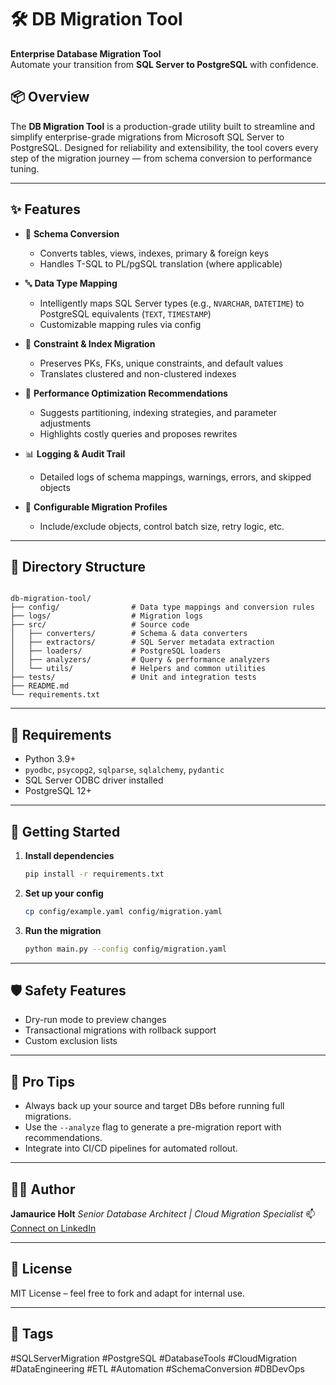 # 🛠️ DB Migration Tool

**Enterprise Database Migration Tool**  
Automate your transition from **SQL Server to PostgreSQL** with confidence.

## 📦 Overview

The **DB Migration Tool** is a production-grade utility built to streamline and simplify enterprise-grade migrations from Microsoft SQL Server to PostgreSQL. Designed for reliability and extensibility, the tool covers every step of the migration journey — from schema conversion to performance tuning.

---

## ✨ Features

- 🔁 **Schema Conversion**
  - Converts tables, views, indexes, primary & foreign keys
  - Handles T-SQL to PL/pgSQL translation (where applicable)

- 🔤 **Data Type Mapping**
  - Intelligently maps SQL Server types (e.g., `NVARCHAR`, `DATETIME`) to PostgreSQL equivalents (`TEXT`, `TIMESTAMP`)
  - Customizable mapping rules via config

- 🧩 **Constraint & Index Migration**
  - Preserves PKs, FKs, unique constraints, and default values
  - Translates clustered and non-clustered indexes

- 🚀 **Performance Optimization Recommendations**
  - Suggests partitioning, indexing strategies, and parameter adjustments
  - Highlights costly queries and proposes rewrites

- 📊 **Logging & Audit Trail**
  - Detailed logs of schema mappings, warnings, errors, and skipped objects

- 🔧 **Configurable Migration Profiles**
  - Include/exclude objects, control batch size, retry logic, etc.

---

## 📁 Directory Structure

```

db-migration-tool/
├── config/                # Data type mappings and conversion rules
├── logs/                  # Migration logs
├── src/                   # Source code
│   ├── converters/        # Schema & data converters
│   ├── extractors/        # SQL Server metadata extraction
│   ├── loaders/           # PostgreSQL loaders
│   ├── analyzers/         # Query & performance analyzers
│   └── utils/             # Helpers and common utilities
├── tests/                 # Unit and integration tests
├── README.md
└── requirements.txt

````

---

## 🧪 Requirements

- Python 3.9+
- `pyodbc`, `psycopg2`, `sqlparse`, `sqlalchemy`, `pydantic`
- SQL Server ODBC driver installed
- PostgreSQL 12+

---

## 🚀 Getting Started

1. **Install dependencies**
   ```bash
   pip install -r requirements.txt
    ```

2. **Set up your config**

   ```bash
   cp config/example.yaml config/migration.yaml
   ```

3. **Run the migration**

   ```bash
   python main.py --config config/migration.yaml
   ```

---

## 🛡️ Safety Features

* Dry-run mode to preview changes
* Transactional migrations with rollback support
* Custom exclusion lists

---

## 🧠 Pro Tips

* Always back up your source and target DBs before running full migrations.
* Use the `--analyze` flag to generate a pre-migration report with recommendations.
* Integrate into CI/CD pipelines for automated rollout.

---

## 🧑‍💻 Author

**Jamaurice Holt**
*Senior Database Architect | Cloud Migration Specialist*
📫 [Connect on LinkedIn](https://www.linkedin.com/in/jamauriceholt)

---

## 📄 License

MIT License – feel free to fork and adapt for internal use.

---

## 📌 Tags

\#SQLServerMigration #PostgreSQL #DatabaseTools #CloudMigration #DataEngineering #ETL #Automation #SchemaConversion #DBDevOps

